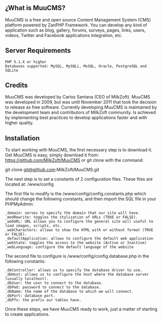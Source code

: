 ¿What is MuuCMS?
------------------------
MuuCMS is a free and open source Content Management System (CMS) platform powered by ZanPHP Framework. You can develop any kind of application such as blog, gallery, forums, surveys, pages, links, users, videos, Twitter and Facebook applications integration, etc.

Server Requirements
-------------------------
    PHP 5.1.X or higher
    Databases supported: MySQL, MySQLi, MsSQL, Oracle, PostgreSQL and SQLite 

Credits
-------------------------
MuuCMS was developed by Carlos Santana (CEO of MilkZoft). MuuCMS was developed in 2009, but was until November 2011 that took the decision to release as free software.
Currently developing MuuCMS is maintained by the development team and contributors of MilkZoft community.
Is achieved by implementing best practices to develop applications faster and with higher quality. 

Installation
-------------------------
To start working with MuuCMS, the first necessary step is to download it. Get MuuCMS is easy, simply download it from: https://github.com/MilkZoft/MuuCMS or git clone with the command:

git clone git@github.com:MilkZoft/MuuCMS.git

The next step is to set a constants of 2 configuration files. These files are located at: /www/config

The first file to modify is the /www/config/config.constants.php which should change the following constants, and then import the SQL file in your PHPMyAdmin:

    _domain: serves to specify the domain that our site will have.
    _modRewrite: toggles the stylization of URLs (TRUE or FALSE).
    _webURL: URL allows you to configure the general site will useful to load images, scripts, etc.
    _webCharacters: allows to show the HTML with or without format (TRUE or FALSE).
    _defaultApplication: allows to configure the default web application
    _webState: toggles the access to the website (Active or Inactive)
    _webLanguage: configure the default language of the website 

The second file to configure is /www/config/config.database.php in the following constants:

    _dbController: allows us to specify the database driver to use.
    _dbHost: allows us to configure the host where the database server (usually localhost).
    _dbUser: the user to connect to the database.
    _dbPwd: password to connect to the database.
    _dbName: the name of the database to which we will connect.
    _dbPort: database port.
    _dbPfx: the prefix our tables have. 

Once these steps, we have MuuCMS ready to work, just a matter of starting to create applications. 